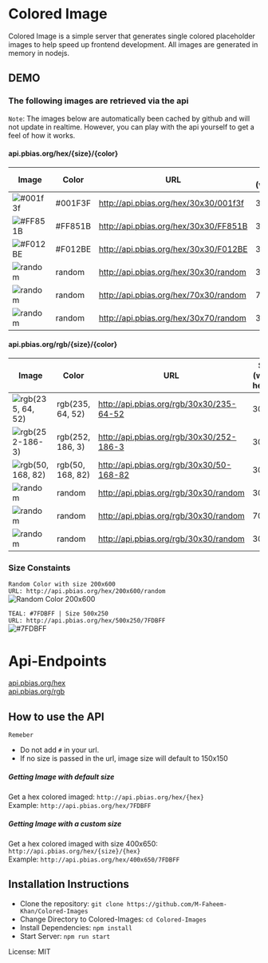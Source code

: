 # Colored Image  
Colored Image is a simple server that generates single colored placeholder images to help speed up frontend development. All images are generated in memory in nodejs.  

## DEMO
### The following images are retrieved via the api
`Note`: The images below are automatically been cached by github and will not update in realtime. However, you can play with the api yourself to get a feel of how it works. 

#### api.pbias.org/hex/{size}/{color}  
| Image | Color | URL | Size (width,height) |  
| ----- | ----- | --- | ---- |  
| ![#001f3f](http://api.pbias.org/hex/30x30/001f3f) | #001F3F | http://api.pbias.org/hex/30x30/001f3f | 30x30 |  
| ![#FF851B](http://api.pbias.org/hex/30x30/FF851B) | #FF851B | http://api.pbias.org/hex/30x30/FF851B | 30x30 |   
| ![#F012BE](http://api.pbias.org/hex/30x30/F012BE) | #F012BE | http://api.pbias.org/hex/30x30/F012BE | 30x30 |   
| ![random](http://api.pbias.org/hex/30x30/random)  | random | http://api.pbias.org/hex/30x30/random | 30x30 |   
| ![random](http://api.pbias.org/hex/70x30/random)  | random | http://api.pbias.org/hex/70x30/random | 70x30 |   
| ![random](http://api.pbias.org/hex/0x70/random)  | random | http://api.pbias.org/hex/30x70/random | 30x70 |  


#### api.pbias.org/rgb/{size}/{color}  
| Image | Color | URL | Size (width, height) |  
| ----- | ----- | --- | ---- |  
| ![rgb(235, 64, 52)](http://api.pbias.org/rgb/30x30/235-64-52) | rgb(235, 64, 52) | http://api.pbias.org/rgb/30x30/235-64-52 | 30x30 |  
| ![rgb(252-186-3)](http://api.pbias.org/rgb/30x30/252-186-3) | rgb(252, 186, 3) | http://api.pbias.org/rgb/30x30/252-186-3 | 30x30 |  
| ![rgb(50, 168, 82)](http://api.pbias.org/rgb/30x30/50-168-82) | rgb(50, 168, 82) | http://api.pbias.org/rgb/30x30/50-168-82 | 30x30 |  
| ![random](http://api.pbias.org/rgb/30x30/random) | random | http://api.pbias.org/rgb/30x30/random | 30x30 |  
| ![random](http://api.pbias.org/rgb/70x30/random) | random | http://api.pbias.org/rgb/30x30/random | 70x30 |  
| ![random](http://api.pbias.org/rgb/30x70/random) | random | http://api.pbias.org/rgb/30x30/random | 30x70 |  

### Size Constaints
`Random Color with size 200x600`  
`URL: http://api.pbias.org/hex/200x600/random`  
![Random Color 200x600](http://api.pbias.org/hex/200x600/random)  

`TEAL: #7FDBFF | Size 500x250`  
`URL: http://api.pbias.org/hex/500x250/7FDBFF`  
![#7FDBFF](http://api.pbias.org/hex/500x200/7FDBFF)  

# Api-Endpoints  
[api.pbias.org/hex](http://api.pbias.org/hex/)  
[api.pbias.org/rgb](http://api.pbias.org/rgb/)  



## How to use the API
`Remeber`
- Do not add `#` in your url.  
- If no size is passed in the url, image size will default to 150x150  


##### Getting Image with default size
Get a hex colored imaged: `http://api.pbias.org/hex/{hex}`  
Example: `http://api.pbias.org/hex/7FDBFF`  


##### Getting Image with a custom size
Get a hex colored imaged with size 400x650: `http://api.pbias.org/hex/{size}/{hex}`  
Example: `http://api.pbias.org/hex/400x650/7FDBFF`  


## Installation Instructions  
- Clone the repository: `git clone https://github.com/M-Faheem-Khan/Colored-Images`  
- Change Directory to Colored-Images: `cd Colored-Images`  
- Install Dependencies: `npm install`   
- Start Server: `npm run start`  

License: MIT  
